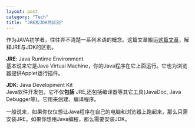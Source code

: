 ```yaml
---
layout: post    
category: "Tech"   
title: "JRE和JDK的区别"      
---
```


作为JAVA初学者，往往弄不清楚一系列术语的概念。这篇文章搬运[这篇文章](http://stackoverflow.com/questions/1906445/what-is-the-difference-between-jdk-and-jre)，解释JRE与JDK的区别。  

**JRE**: Java Runtime Environment  
基本说来它是Java Virtual Machine，你的Java程序在它上面运行。它也为浏览器提供Applet运行插件。  

**JDK**: Java Development Kit  
Java软件开发包，它不仅**包括** JRE,还包括编译器等其它工具(JavaDoc, Java Debugger等)。它用来创建、编译程序。  

一般说来，如果你仅仅想让Java程序在自己的电脑和浏览器上跑起来，那么只需安装JRE。如果你想用Java编程，那么需要安装JDK。  


